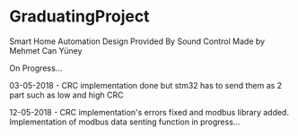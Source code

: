 # GraduatingProject
Smart Home Automation Design Provided By Sound Control
Made by Mehmet Can Yüney

On Progress...

03-05-2018 - CRC implementation done but stm32 has to send them as 2 part such as low and high CRC

12-05-2018 - CRC implementation's errors fixed and modbus library added. Implementation of modbus data senting function in progress...
